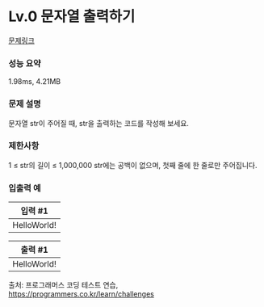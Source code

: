 <h1>Lv.0 문자열 출력하기</h1>

[문제링크](https://school.programmers.co.kr/learn/courses/30/lessons/181952)

### 성능 요약
1.98ms, 4.21MB

### 문제 설명
문자열 str이 주어질 때, str을 출력하는 코드를 작성해 보세요.

### 제한사항
1 ≤ str의 길이 ≤ 1,000,000
str에는 공백이 없으며, 첫째 줄에 한 줄로만 주어집니다.

### 입출력 예
|입력 #1|
|---|
|HelloWorld!|

|출력 #1|
|---|
|HelloWorld!|

출처: 프로그래머스 코딩 테스트 연습, https://programmers.co.kr/learn/challenges

